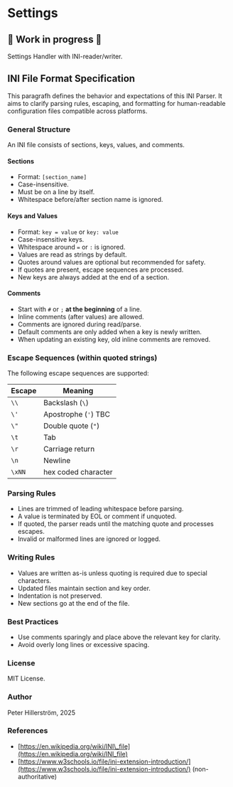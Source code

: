 # Settings
## 🚧 Work in progress  🚧
Settings Handler with INI-reader/writer.

## INI File Format Specification

This paragrafh defines the behavior and expectations of this INI Parser. It aims to clarify parsing rules, escaping, and formatting for human-readable configuration files compatible across platforms.

### General Structure

An INI file consists of sections, keys, values, and comments.

#### Sections

* Format: `[section_name]`
* Case-insensitive.
* Must be on a line by itself.
* Whitespace before/after section name is ignored.

#### Keys and Values

* Format: `key = value` or `key: value`
* Case-insensitive keys.
* Whitespace around `=` or `:` is ignored.
* Values are read as strings by default.
* Quotes around values are optional but recommended for safety.
* If quotes are present, escape sequences are processed.
* New keys are always added at the end of a section.

#### Comments

* Start with `#` or `;` **at the beginning** of a line.
* Inline comments (after values) are allowed.
* Comments are ignored during read/parse.
* Default comments are only added when a key is newly written.
* When updating an existing key, old inline comments are removed.

### Escape Sequences (within quoted strings)

The following escape sequences are supported:

| Escape   | Meaning                    |
| -------- | -------------------------- |
| `\\`     | Backslash (`\`)            |
| `\'`     | Apostrophe (`'`) TBC       |
| `\"`     | Double quote (`"`)         |
| `\t`     | Tab                        |
| `\r`     | Carriage return            |
| `\n`     | Newline                    |
| `\xNN`   | hex coded character        |

### Parsing Rules

* Lines are trimmed of leading whitespace before parsing.
* A value is terminated by EOL or comment if unquoted.
* If quoted, the parser reads until the matching quote and processes escapes.
* Invalid or malformed lines are ignored or logged.

### Writing Rules

* Values are written as-is unless quoting is required due to special characters.
* Updated files maintain section and key order.
* Indentation is not preserved.
* New sections go at the end of the file.

### Best Practices

* Use comments sparingly and place above the relevant key for clarity.
* Avoid overly long lines or excessive spacing.

### License

MIT License.

### Author

Peter Hillerström, 2025

### References

* [https://en.wikipedia.org/wiki/INI\_file](https://en.wikipedia.org/wiki/INI_file)
* [https://www.w3schools.io/file/ini-extension-introduction/](https://www.w3schools.io/file/ini-extension-introduction/) (non-authoritative)
